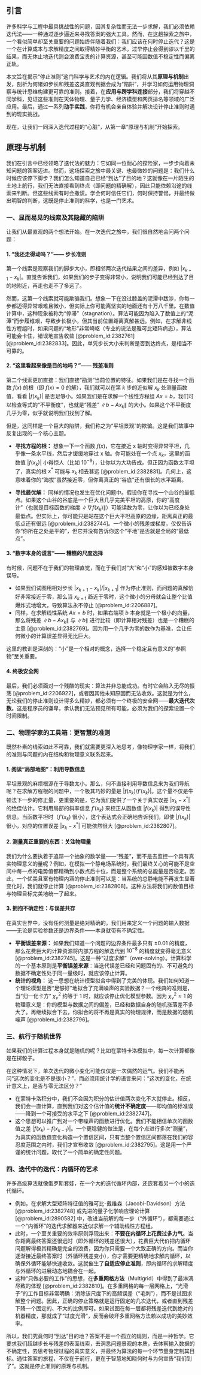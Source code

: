 ## 引言
许多科学与工程中最具挑战性的问题，因其复杂性而无法一步求解，我们必须依赖迭代法——一种通过逐步逼近来寻找答案的强大工具。然而，在这趟探索之旅中，一个看似简单却至关重要的问题始终伴随着我们：我们应该在何时停止迭代？这是一个在计算成本与求解精度之间取得精妙平衡的艺术。过早停止会得到谬以千里的结果，而无休止地迭代则会浪费宝贵的计算资源，甚至可能因数值不稳定性而偏离正轨。

本文旨在揭示“停止准则”这门科学与艺术的内在逻辑。我们将从其**原理与机制**出发，剖析为何诸如步长和残差这类直观判据会成为“陷阱”，并学习如何运用物理洞察与统计思维构建更可靠的准则。接着，在**应用与跨学科连接**部分，我们将穿越不同学科，见证这些准则在天体物理、量子力学、经济模型和网页排名等领域的广泛应用。最后，通过一系列**动手实践**，你将有机会亲自体验并解决设计停止准则时遇到的现实挑战。

现在，让我们一同深入迭代过程的“心脏”，从第一章“原理与机制”开始探索。

## 原理与机制

我们在引言中已经领略了迭代法的魅力：它如同一位耐心的探险家，一步步向着未知问题的答案迈进。然而，这场探索之旅中最关键、也最微妙的问题是：我们什么时候应该停下脚步？我们怎么知道自己已经“到达”了目的地？这就像在一片陌生的土地上航行，我们无法直接看到终点（即问题的精确解），因此只能依赖沿途的线索来判断。但这些线索有时会撒谎。学会何时信任它们，何时保持警惕，并最终做出明智的判断，这既是停止准则的科学，也是一门艺术。

### 一、显而易见的线索及其隐藏的陷阱

让我们从最直观的两个想法开始。在一次迭代之旅中，我们很自然地会问两个问题：

#### 1. “我还走得动吗？”—— 步长准则

第一个线索是观察我们的脚步大小，即相邻两次迭代结果之间的差异，例如 $|x_{k+1} - x_k|$。直觉告诉我们，如果我们的步子变得非常小，说明我们可能已经到达了目的地附近，再走也走不了多远了。

然而，这第一个线索就可能欺骗我们。想象一下在没过膝盖的泥潭中跋涉，你每一步都迈得异常艰难且微小，但实际上你可能离坚实的地面还有十万八千里。在数值计算中，这种现象被称为“停滞”（stagnation）。算法可能因为陷入了数值上的“泥潭”而步履维艰，导致步长极小，但其当前位置距离真解甚远。例如，在求解非线性方程组时，如果问题的“地形”非常崎岖（专业的说法是雅可比矩阵病态），算法可能会卡住，错误地宣告收敛 [@problem_id:2382761] [@problem_id:2382833]。因此，单凭步长大小来判断是否到达终点，是相当不可靠的。

#### 2. “这里看起來像是目的地吗？”—— 残差准则

第二个线索更加直接：我们直接“勘测”当前位置的特征。如果我们是在寻找一个函数 $f(x)$ 的根（即 $f(x)=0$ 的解），我们就可以在第 $k$ 步的近似解 $x_k$ 处测量函数值，看看 $|f(x_k)|$ 是否足够小。如果我们是在求解一个线性方程组 $Ax=b$，我们可以检查等式的“不平衡度”，也就是“残差” $\|b - Ax_k\|$ 的大小。如果这个不平衡度几乎为零，似乎就说明我们找到了解。

但是，这同样是一个巨大的陷阱，我们称之为“平坦景观”的欺骗。这是我们故事中反复出现的一个核心主题。

*   **寻找方程的根：** 想象一下一个函数 $f(x)$，它在接近 x 轴时变得异常平坦，几乎像一条水平线，然后才缓缓地穿过 x 轴。你可能处在一个点 $x_k$，这里的函数值 $|f(x_k)|$ 小得惊人（比如 $10^{-9}$），让你以为大功告成。但正因为函数太平坦了，真实的根 $x^*$ 可能与 $x_k$ 相去甚远 [@problem_id:2382831]。几何上，这意味着你的“海拔”虽然接近零，但你离真正的“谷底”还有很长的水平距离。

*   **寻找最优解：** 同样的情况也发生在优化问题中。假设你在寻找一个山谷的最低点。如果这个山谷的谷底是一个巨大且几乎完美平坦的高原，你的“高度计”（也就是目标函数的梯度 $\|\nabla f(x_k)\|$）可能读数为零，让你以为已经身处最低点。但实际上，你可能只是站在这个巨大平坦高原的边缘，距离真正的最低点还有很远 [@problem_id:2382744]。一个微小的残差或梯度，仅仅告诉你“你所在之处是平的”，但它并没有告诉你这个“平地”是否就是全局的“最低点”。

#### 3. “数字本身的谎言”—— 糟糕的尺度选择

有时候，问题不在于我们的物理直觉，而在于我们对“大”和“小”的感知被数字本身误导。

*   如果我们试图用相对步长 $|x_{k+1} - x_k| / |x_{k+1}|$ 作为停止准则，而问题的真解恰好非常接近于零，那么当 $x_{k+1}$ 趋近于零时，这个微小的分母就会让整个比值爆炸式地增大，导致算法永不停止 [@problem_id:2206887]。
*   同样，在求解线性系统 $Ax=b$ 时，如果右端项 $b$ 本身就是一个极小的向量，那么将残差 $\|b - Ax_k\|$ 与 $\|b\|$ 进行比较（即计算相对残差）也是一个糟糕的主意 [@problem_id:2382769]。因为用一个几乎为零的数作为基准，会让任何微小的计算误差显得无比巨大。

这里的教训是深刻的：“小”是一个相对的概念，选择一个稳定且有意义的“参照物”至关重要。

#### 4. 终极安全网

最后，我们必须面对一个残酷的现实：算法并非总能成功。有时它会陷入无尽的振荡 [@problem_id:2206922]，或者因其他未知原因而无法收敛。这就是为什么，无论我们的停止准则设计得多么精妙，都必须有一个终极的安全网——**最大迭代次数**。这是程序员的谦卑，承认我们无法预见所有可能，必须为我们的探索设置一个时间限制。

### 二、物理学家的工具箱：更智慧的准则

既然朴素的线索如此不可靠，我们就需要更深入地思考，像物理学家一样，将我们的准则与问题的内在结构和物理意义联系起来。

#### 1. 阅读“局部地图”：利用导数信息

平坦景观的麻烦根源在于导数太小。那么，何不直接利用导数信息来为我们导航呢？在求解方程根的问题中，一个极其巧妙的量是 $|f(x_k)/f'(x_k)|$。这个量不仅是牛顿法下一步的修正量，更重要的是，它为我们提供了一个关于真实误差 $|x_k - x^*|$ 的绝佳估计。它利用局部的斜率信息 $f'(x_k)$ 來校正从函数值 $|f(x_k)|$ 得到的误导性信息。当函数平坦时（$f'(x_k)$ 很小），这个表达式会正确地告诉我们，即使 $|f(x_k)|$很小，对应的位置误差 $|x_k - x^*|$ 可能依然很大 [@problem_id:2382807]。

#### 2. 测量真正重要的东西：关注物理量

我们为什么要执着于追踪一个抽象的数学量——“残差”，而不是去监控一个具有真实物理意义的量呢？例如，在模拟一个静电场系统时，我们最终关心的可能不是空间中每一点的电势值都精确到小数点后十位，而是整个系统的总能量是否稳定。因此，一个优美且富有物理内涵的停止准则可以是：当系统的总静电能不再发生显著变化时，我们就停止计算 [@problem_id:2382808]。这种方法将我们的数值目标与物理目标完美地统一了起来。

#### 3. 拥抱不确定性：与误差共存

在真实世界中，没有任何测量是绝对精确的。我们用来定义一个问题的输入数据——无论是实验参数还是边界条件——本身就带有不确定性。

*   **平衡误差来源：** 如果我们知道一个问题的边界条件最多只有 $\pm 0.01$ 的精度，那么花费巨大的计算资源将内部方程的解迭代到 $10^{-8}$ 的精度就变得毫无意义 [@problem_id:2382745]。这是一种“过度求解”（over-solving）。计算科学的一个基本原则是**平衡误差来源**：当迭代误差已经和问题固有的、不可避免的数据不确定性处于同一量级时，就应该停止计算。
*   **统计的视角：** 这一思想在统计模型拟合中得到了完美的体现。我们如何知道一个理论模型是否“足够好”地拟合了充满噪声的实验数据？一个经典的准则是，当“归一化卡方” $\chi^2_{\nu}$ 约等于 1 时，就应该停止优化模型参数。因为 $\chi^2_{\nu} \approx 1$ 的物理意义是：你的模型与数据之间的偏差，已经和数据自身的随机涨落差不多大了。再继续拟合下去，你拟合的将不再是真实的物理规律，而是数据的随机噪声 [@problem_id:2382796]。

### 三、航行于随机世界

如果我们的计算过程本身就是随机的呢？比如在蒙特卡洛模拟中，每一次计算都像是在掷骰子。

在这种情况下，单次迭代的微小变化可能仅仅是一次偶然的运气。我们不能再问“这次的变化是不是很小？”，而必须用统计学的语言来问：“这次的变化，在统计意义上，是否与零无法区分？”

*   在蒙特卡洛积分中，我们不会因为积分的估计值两次变化不大就停止。相反，我们会一直计算，直到我们对这个估计值的**统计不确定度**——即均值的标准误——降到一个可接受的水平之下 [@problem_id:2382747]。
*   这个思想可以推广到对一个带噪声的函数进行优化。我们不能相信单次的函数值之差 $|f(x_k) - f(x_{k-1})|$。一个更稳健的做法是，在每个点进行多次“测量”，为真实的函数值变化构造一个置信区间，只有当整个置信区间都落在我们的容忍度范围之内时，我们才宣布收敛 [@problem_id:2382795]。这是用一个严谨的统计问题，取代了一个简单的确定性问题。

### 四、迭代中的迭代：内循环的艺术

许多高级算法就像俄罗斯套娃，在一个大的迭代循环内部，还嵌套着另一个小的迭代循环。

*   例如，在求解大型矩阵特征值的雅可比-戴维森（Jacobi-Davidson）方法 [@problem_id:2382748] 或先进的量子化学响应理论计算 [@problem_id:2890582] 中，改进当前解的每一步（“外循环”），都需要通过一个“内循环”的迭代求解器来近似求解一个辅助线性方程组。
*   此时，一个至关重要的效率原则浮现出来：**不要在内循环上花费过多力气**。当你距离最终答案还很远时（即外循环的残差还很大），花费巨大代价把内循环问题解得极其精确是完全的浪费，因为你只需要一个大致正确的方向。而当你逐渐接近最终答案时（外循环残差变小），你才需要更精确地求解内循环，以确保外循环能够快速收敛。这就催生了**自适应停止准则**，即内循环的求解精度与外循环的进展动态地耦合在一起。
*   这种“只做必要的工作”的思想，在**多重网格方法**（Multigrid）中得到了最淋漓尽致的体现 [@problem_id:2382810]。在多重网格的每一层网格上，“光滑子”的工作目标非常明确：消除该尺度下的高频误差（“毛刺”），而不是试图求解整个问题。因此，正确的停止策略就是运行固定的几次迭代，或者直到残差下降一个固定的、不大的比例即可。如果试图在每一层都将残差迭代到绝对的机器精度，那就成了“过度光滑”，反而会破坏多重网格方法赖以成功的美妙效率。

所以，我们究竟何时“到达”目的地？答案不是一个孤立的规则，而是一种哲学。它要求我们超越步长与残差的表面线索，去洞悉问题景观的本质，去体察输入数据的不确定性，去思考物理过程的真实意义，并最终为算法的每一个环节量身定制其目标。通往答案的旅程，不仅在于前行，更在于智慧地知晓何时与为何宣告“我们到了”。这就是停止准则的原理与机制。